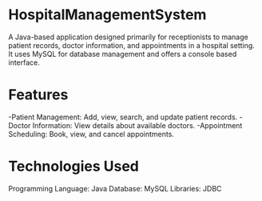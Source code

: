 # HospitalManagementSystem

A Java-based application designed primarily for receptionists to manage patient records, doctor information, and appointments in a hospital setting. It uses MySQL for database management and offers a console based interface.

# Features
-Patient Management: Add, view, search, and update patient records.
-Doctor Information: View details about available doctors.
-Appointment Scheduling: Book, view, and cancel appointments.

# Technologies Used
Programming Language: Java
Database: MySQL
Libraries: JDBC
